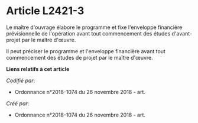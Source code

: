 # Article L2421-3

Le maître d'ouvrage élabore le programme et fixe l'enveloppe financière prévisionnelle de l'opération avant tout commencement
des études d'avant-projet par le maître d'œuvre.

Il peut préciser le programme et l'enveloppe financière avant tout commencement des études de projet par le maître d'œuvre.

**Liens relatifs à cet article**

_Codifié par_:

  - Ordonnance n°2018-1074 du 26 novembre 2018 - art.

_Créé par_:

  - Ordonnance n°2018-1074 du 26 novembre 2018 - art.

